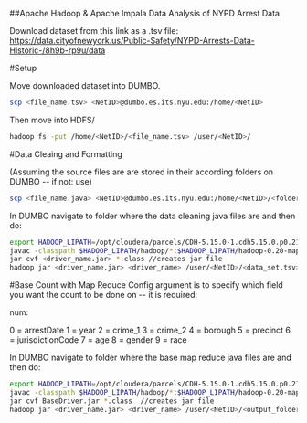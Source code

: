 ##Apache Hadoop & Apache Impala Data Analysis of NYPD Arrest Data

Download dataset from this link as a .tsv file: https://data.cityofnewyork.us/Public-Safety/NYPD-Arrests-Data-Historic-/8h9b-rp9u/data

#Setup

Move downloaded dataset into DUMBO.

```bash
scp <file_name.tsv> <NetID>@dumbo.es.its.nyu.edu:/home/<NetID>
```

Then move into HDFS/

```bash
hadoop fs -put /home/<NetID>/<file_name.tsv> /user/<NetID>/ 
```

#Data Cleaing and Formatting

(Assuming the source files are are stored in their according folders on DUMBO -- if not: use)
```bash
scp <file_name.java> <NetID>@dumbo.es.its.nyu.edu:/home/<NetID>/<folder_name>
```

In DUMBO navigate to folder where the data cleaning java files are and then do:
```bash
export HADOOP_LIPATH=/opt/cloudera/parcels/CDH-5.15.0-1.cdh5.15.0.p0.21/lib
javac -classpath $HADOOP_LIPATH/hadoop/*:$HADOOP_LIPATH/hadoop-0.20-mapreduce/*:$HADOOP_LIPATH/hadoop-hdfs/* *.java -Xdiags:verbose //compiles
jar cvf <driver_name.jar> *.class //creates jar file
hadoop jar <driver_name.jar> <driver_name> /user/<NetID>/<data_set.tsv> /user/<NetID>/<output_folder> //runs jar 
```

#Base Count with Map Reduce
Config argument is to specify which field you want the count to be done on -- it is required:

num:

0 = arrestDate
1 = year
2 = crime_1
3 = crime_2
4 = borough
5 = precinct
6 = jurisdictionCode
7 = age
8 = gender
9 = race

In DUMBO navigate to folder where the base map reduce java files are and then do:
```bash
export HADOOP_LIPATH=/opt/cloudera/parcels/CDH-5.15.0-1.cdh5.15.0.p0.21/lib
javac -classpath $HADOOP_LIPATH/hadoop/*:$HADOOP_LIPATH/hadoop-0.20-mapreduce/*:$HADOOP_LIPATH/hadoop-hdfs/* *.java -Xdiags:verbose //compiles
jar cvf BaseDriver.jar *.class  //creates jar file
hadoop jar <driver_name.jar> <driver_name> /user/<NetID>/<output_folder_name_from_data_cleaning_step>/part-r-00001 /user/<NetID>/<output_folder> -D config=<num>//runs jar 
```




